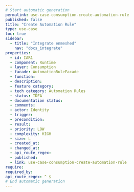 ```yaml
---
# Start automatic generation
permalink: use-case-consumption-create-automation-rule
published: false
title: "Create Automation Rule"
type: use-case
toc: true
sidebar:
  - title: "Integrate enmeshed"
    nav: "docs_integrate"
properties:
  - id: IAR1
  - component: Runtime
  - layer: Consumption
  - facade: AutomationRuleFacade
  - function:
  - description:
  - feature category:
  - tech category: Automation Rules
  - status: IDEA
  - documentation status:
  - comments:
  - actor: Identity
  - trigger:
  - precondition:
  - result:
  - priority: LOW
  - complexity: HIGH
  - size: L
  - created_at:
  - changed_at:
  - api_route_regex:  
  - published:
  - link: use-case-consumption-create-automation-rule
require:
required_by:
api_route_regex: ^ $
# End automatic generation
---
```

